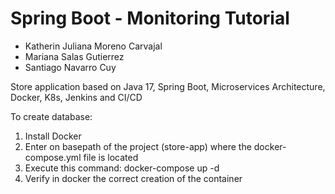# **Spring Boot - Monitoring Tutorial**

* Katherin Juliana Moreno Carvajal
* Mariana Salas Gutierrez
* Santiago Navarro Cuy

Store application based on Java 17, Spring Boot, Microservices Architecture, Docker, K8s, Jenkins and CI/CD

To create database:

1. Install Docker
2. Enter on basepath of the project (store-app) where the docker-compose.yml file is located
3. Execute this command: docker-compose up -d
4. Verify in docker the correct creation of the container
